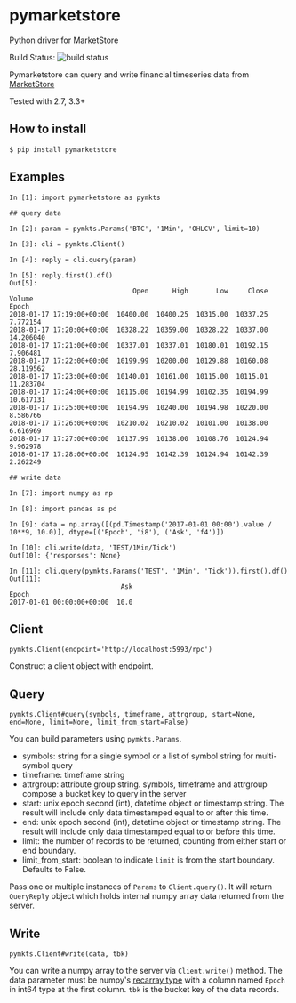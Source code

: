 # pymarketstore
Python driver for MarketStore

Build Status: ![build status](https://circleci.com/gh/alpacahq/pymarketstore/tree/master.png?971fa5b1079e8af0568db6caf772132c54f04dc2)

Pymarketstore can query and write financial timeseries data from [MarketStore](https://github.com/alpacahq/marketstore)

Tested with 2.7, 3.3+

## How to install

```
$ pip install pymarketstore
```

## Examples

```
In [1]: import pymarketstore as pymkts

## query data

In [2]: param = pymkts.Params('BTC', '1Min', 'OHLCV', limit=10)

In [3]: cli = pymkts.Client()

In [4]: reply = cli.query(param)

In [5]: reply.first().df()
Out[5]:
                               Open      High       Low     Close     Volume
Epoch
2018-01-17 17:19:00+00:00  10400.00  10400.25  10315.00  10337.25   7.772154
2018-01-17 17:20:00+00:00  10328.22  10359.00  10328.22  10337.00  14.206040
2018-01-17 17:21:00+00:00  10337.01  10337.01  10180.01  10192.15   7.906481
2018-01-17 17:22:00+00:00  10199.99  10200.00  10129.88  10160.08  28.119562
2018-01-17 17:23:00+00:00  10140.01  10161.00  10115.00  10115.01  11.283704
2018-01-17 17:24:00+00:00  10115.00  10194.99  10102.35  10194.99  10.617131
2018-01-17 17:25:00+00:00  10194.99  10240.00  10194.98  10220.00   8.586766
2018-01-17 17:26:00+00:00  10210.02  10210.02  10101.00  10138.00   6.616969
2018-01-17 17:27:00+00:00  10137.99  10138.00  10108.76  10124.94   9.962978
2018-01-17 17:28:00+00:00  10124.95  10142.39  10124.94  10142.39   2.262249

## write data

In [7]: import numpy as np

In [8]: import pandas as pd

In [9]: data = np.array([(pd.Timestamp('2017-01-01 00:00').value / 10**9, 10.0)], dtype=[('Epoch', 'i8'), ('Ask', 'f4')])

In [10]: cli.write(data, 'TEST/1Min/Tick')
Out[10]: {'responses': None}

In [11]: cli.query(pymkts.Params('TEST', '1Min', 'Tick')).first().df()
Out[11]:
                            Ask
Epoch
2017-01-01 00:00:00+00:00  10.0

```

## Client

`pymkts.Client(endpoint='http://localhost:5993/rpc')`

Construct a client object with endpoint.

## Query

`pymkts.Client#query(symbols, timeframe, attrgroup, start=None, end=None, limit=None, limit_from_start=False)`

You can build parameters using `pymkts.Params`.

- symbols: string for a single symbol or a list of symbol string for multi-symbol query
- timeframe: timeframe string
- attrgroup: attribute group string.  symbols, timeframe and attrgroup compose a bucket key to query in the server
- start: unix epoch second (int), datetime object or timestamp string. The result will include only data timestamped equal to or after this time.
- end: unix epoch second (int), datetime object or timestamp string.  The result will include only data timestamped equal to or before this time.
- limit: the number of records to be returned, counting from either start or end boundary.
- limit_from_start: boolean to indicate `limit` is from the start boundary.  Defaults to False.

Pass one or multiple instances of `Params` to `Client.query()`.  It will return `QueryReply` object which holds internal numpy array data returned from the server.

## Write

`pymkts.Client#write(data, tbk)`

You can write a numpy array to the server via `Client.write()` method.  The data parameter must be numpy's [recarray type](https://docs.scipy.org/doc/numpy-dev/reference/generated/numpy.recarray.html) with
a column named `Epoch` in int64 type at the first column.  `tbk` is the bucket key of the data records.


